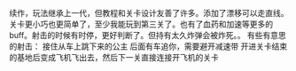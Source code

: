续作，玩法继承上一代，但教程和关卡设计友善了许多。添加了漂移可以走直线。关卡更小巧也更简单了，至少我能玩到第三关了。也有了血药和加速等更多的buff。射击的时候有时停，更好判断了。但持有太久炸弹会被炸死。。
有些有意思的射击：
接住从车上跳下来的公主
后面有车追你，需要避开减速带
开进关卡结束的基地后变成飞机飞出去，然后下一关直接连接开飞机的关卡